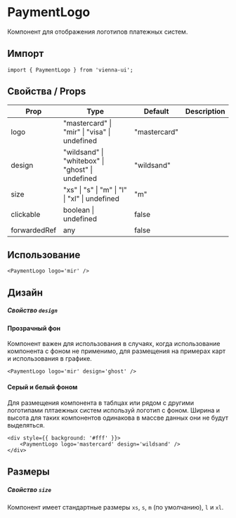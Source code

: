 # PaymentLogo

Компонент для отображения логотипов платежных систем.

## Импорт

```
import { PaymentLogo } from 'vienna-ui';
```

## Свойства / Props

| Prop         | Type                                             | Default      | Description |
| ------------ | ------------------------------------------------ | ------------ | ----------- |
| logo         | "mastercard" \| "mir" \| "visa" \| undefined     | "mastercard" |
| design       | "wildsand" \| "whitebox" \| "ghost" \| undefined | "wildsand"   |
| size         | "xs" \| "s" \| "m" \| "l" \| "xl" \| undefined   | "m"          |
| clickable    | boolean \| undefined                             | false        |
| forwardedRef | any                                              | false        |

## Использование

```
<PaymentLogo logo='mir' />
```

## Дизайн

##### Свойство `design`

#### Прозрачный фон

Компонент важен для использования в случаях, когда использование компонента с фоном не применимо, для размещения на примерах карт и использования в графике.

```
<PaymentLogo logo='mir' design='ghost' />
```

#### Серый и белый фоном

Для размещения компонента в таблцах или рядом с другими логотипами плтаежных систем используй логотип с фоном. Ширина и высота для таких компонентов одинакова в массве данных они не будут выделяться.

```
<div style={{ background: '#fff' }}>
    <PaymentLogo logo='mastercard' design='wildsand' />
</div>
```

## Размеры

##### Свойство `size`

Компонент имеет стандартные размеры `xs`, `s`, `m` (по умолчанию), `l` и `xl`.

